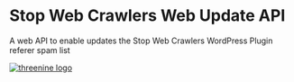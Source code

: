 # Stop Web Crawlers Web Update API

A web API to enable updates the Stop Web Crawlers WordPress Plugin referer spam list





[![threenine logo](https://threenine.co.uk/wp-content/uploads/2016/12/threenine_footer.png)](https://threenine.co.uk/)
